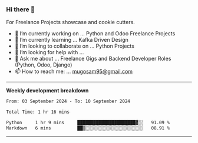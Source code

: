 ### Hi there 👋 



For Freelance Projects showcase and cookie cutters.

- 🔭 I’m currently working on ... Python and Odoo Freelance Projects
- 🌱 I’m currently learning ... Kafka Driven Design
- 👯 I’m looking to collaborate on ... Python Projects
- 🤔 I’m looking for help with ...
- 💬 Ask me about ... Freelance Gigs and Backend Developer Roles (Python, Odoo, Django)
- 📫 How to reach me: ... mugosam95@gmail.com
---------
**Weekly development breakdown**
<!--START_SECTION:waka-->

```txt
From: 03 September 2024 - To: 10 September 2024

Total Time: 1 hr 16 mins

Python     1 hr 9 mins     ██████████████████████▓░░   91.09 %
Markdown   6 mins          ██▒░░░░░░░░░░░░░░░░░░░░░░   08.91 %
```

<!--END_SECTION:waka-->

----------


